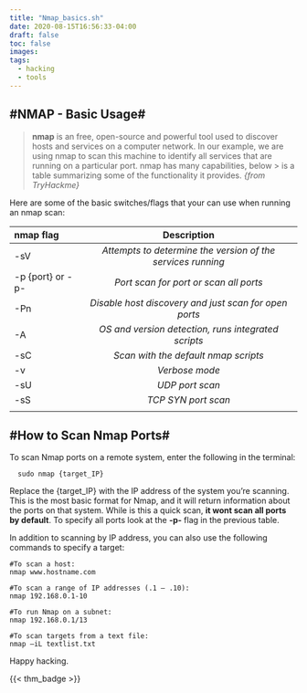 ```yaml
---
title: "Nmap_basics.sh"
date: 2020-08-15T16:56:33-04:00
draft: false
toc: false
images:
tags:
  - hacking
  - tools
---
```


#NMAP - Basic Usage#
------------------

> **nmap** is an free, open-source and powerful tool used to discover hosts and services on a computer network. In our example, we are 
> using nmap to scan this machine  to identify all services that are running on a particular port. nmap  has many capabilities, below > is a table summarizing some of the functionality it provides. 
> _{from TryHackme}_


Here are some of the basic switches/flags that your can use when running an nmap scan:


| nmap flag       | Description                                                 |
|:----------------|:-----------------------------------------------------------:|
| -sV             | *Attempts to determine the version of the services running* |
| -p {port} or -p-| *Port scan for port or scan all ports*                      |
| -Pn             | *Disable host discovery and just scan for open ports*       |
| -A              | *OS and version detection, runs integrated scripts*         |
| -sC             | *Scan with the default nmap scripts*                        |
| -v              | *Verbose mode*                                              |
| -sU             | *UDP port scan*                                             |
| -sS             | *TCP SYN port scan*                                         |
|                 |                                                             |




#How to Scan Nmap Ports#
------------------------

To scan Nmap ports on a  remote system, enter the following in the terminal:


```shell
  sudo nmap {target_IP}
```


Replace the {target_IP} with the IP address of the system you’re scanning. This is the most basic format for Nmap, and it will return information about the ports on that system. While is this a quick scan, **it wont scan all ports by default**. To specify all ports look at the **-p-** flag in the previous table.

In addition to scanning by IP address, you can also use the following commands to specify a target:


```shell
#To scan a host:
nmap www.hostname.com

#To scan a range of IP addresses (.1 – .10):
nmap 192.168.0.1-10

#To run Nmap on a subnet:
nmap 192.168.0.1/13

#To scan targets from a text file:
nmap –iL textlist.txt
```

Happy hacking.


{{< thm_badge >}}
